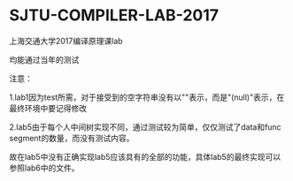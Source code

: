 # SJTU-COMPILER-LAB-2017
上海交通大学2017编译原理课lab

均能通过当年的测试

注意：

1.lab1因为test所需，对于接受到的空字符串没有以""表示，而是"(null)"表示，在最终环境中要记得修改

2.lab5由于每个人中间树实现不同，通过测试较为简单，仅仅测试了data和func segment的数量，而没有测试内容。

故在lab5中没有正确实现lab5应该具有的全部的功能，具体lab5的最终实现可以参照lab6中的文件。
